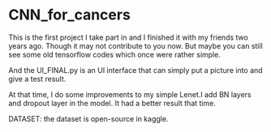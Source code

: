 # CNN_for_cancers
This is the first project I take part in and I finished it with my friends two years ago. Though it may not contribute to you now. But maybe you can still see some old tensorflow codes which once were rather simple.

And the UI_FINAL.py is an UI interface that can simply put a picture into and give a test result.

At that time, I do some improvements to my simple Lenet.I add BN layers and dropout layer in the model. It had a better result that time.

DATASET:
the dataset is open-source in kaggle.
